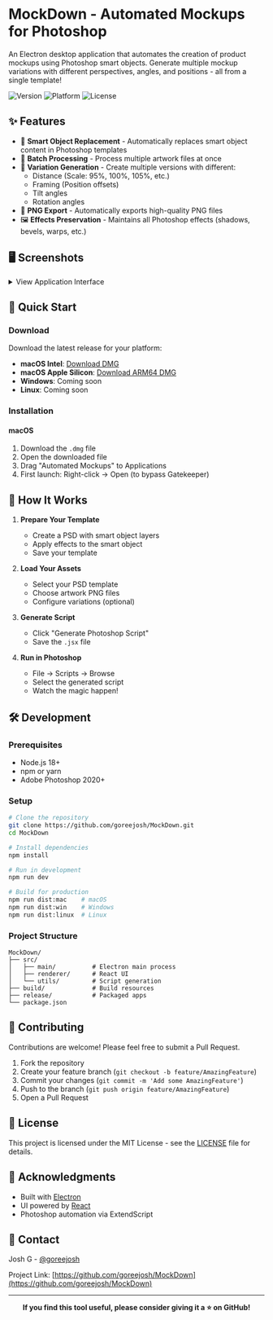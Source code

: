 # MockDown - Automated Mockups for Photoshop

An Electron desktop application that automates the creation of product mockups using Photoshop smart objects. Generate multiple mockup variations with different perspectives, angles, and positions - all from a single template!

![Version](https://img.shields.io/badge/version-1.0.0-blue)
![Platform](https://img.shields.io/badge/platform-macOS%20%7C%20Windows%20%7C%20Linux-lightgrey)
![License](https://img.shields.io/badge/license-MIT-green)

## ✨ Features

- 🎨 **Smart Object Replacement** - Automatically replaces smart object content in Photoshop templates
- 📁 **Batch Processing** - Process multiple artwork files at once
- 🔄 **Variation Generation** - Create multiple versions with different:
  - Distance (Scale: 95%, 100%, 105%, etc.)
  - Framing (Position offsets)
  - Tilt angles
  - Rotation angles
- 💾 **PNG Export** - Automatically exports high-quality PNG files
- 🖼️ **Effects Preservation** - Maintains all Photoshop effects (shadows, bevels, warps, etc.)

## 🖥️ Screenshots

<details>
<summary>View Application Interface</summary>

- Clean, intuitive interface
- Drag-and-drop file selection
- Real-time script preview
- Variation configuration panel

</details>

## 🚀 Quick Start

### Download

Download the latest release for your platform:

- **macOS Intel**: [Download DMG](../../releases)
- **macOS Apple Silicon**: [Download ARM64 DMG](../../releases)
- **Windows**: Coming soon
- **Linux**: Coming soon

### Installation

#### macOS
1. Download the `.dmg` file
2. Open the downloaded file
3. Drag "Automated Mockups" to Applications
4. First launch: Right-click → Open (to bypass Gatekeeper)

## 📖 How It Works

1. **Prepare Your Template**
   - Create a PSD with smart object layers
   - Apply effects to the smart object
   - Save your template

2. **Load Your Assets**
   - Select your PSD template
   - Choose artwork PNG files
   - Configure variations (optional)

3. **Generate Script**
   - Click "Generate Photoshop Script"
   - Save the `.jsx` file

4. **Run in Photoshop**
   - File → Scripts → Browse
   - Select the generated script
   - Watch the magic happen!

## 🛠️ Development

### Prerequisites

- Node.js 18+
- npm or yarn
- Adobe Photoshop 2020+

### Setup

```bash
# Clone the repository
git clone https://github.com/goreejosh/MockDown.git
cd MockDown

# Install dependencies
npm install

# Run in development
npm run dev

# Build for production
npm run dist:mac    # macOS
npm run dist:win    # Windows
npm run dist:linux  # Linux
```

### Project Structure

```
MockDown/
├── src/
│   ├── main/          # Electron main process
│   ├── renderer/      # React UI
│   └── utils/         # Script generation
├── build/             # Build resources
├── release/           # Packaged apps
└── package.json
```

## 🤝 Contributing

Contributions are welcome! Please feel free to submit a Pull Request.

1. Fork the repository
2. Create your feature branch (`git checkout -b feature/AmazingFeature`)
3. Commit your changes (`git commit -m 'Add some AmazingFeature'`)
4. Push to the branch (`git push origin feature/AmazingFeature`)
5. Open a Pull Request

## 📝 License

This project is licensed under the MIT License - see the [LICENSE](LICENSE) file for details.

## 🙏 Acknowledgments

- Built with [Electron](https://www.electronjs.org/)
- UI powered by [React](https://reactjs.org/)
- Photoshop automation via ExtendScript

## 📧 Contact

Josh G - [@goreejosh](https://github.com/goreejosh)

Project Link: [https://github.com/goreejosh/MockDown](https://github.com/goreejosh/MockDown)

---

<div align="center">
  
**If you find this tool useful, please consider giving it a ⭐ on GitHub!**

</div>
